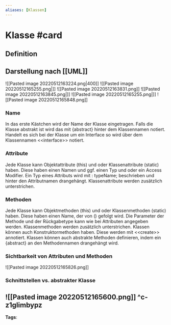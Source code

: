 ```yaml
---
aliases: [Klassen]
---
```


# Klasse #card
## Definition
## Darstellung nach [[UML]]
![[Pasted image 20220512163224.png|400]]
![[Pasted image 20220512165255.png|]]
![[Pasted image 20220512163831.png]]
![[Pasted image 20220512163845.png|]]
![[Pasted image 20220512165255.png|]]
![[Pasted image 20220512165848.png]]

### Name
In das erste Kästchen wird der Name der Klasse eingetragen. Falls die Klasse abstrakt ist wird das mit {abstract} hinter dem Klassennamen notiert. Handelt es sich bei der Klasse um ein Interface so wird über dem Klassennamen <\<interface>\> notiert.
### Attribute
Jede Klasse kann Objektattribute (this) und oder Klassenattribute (static) haben. Diese haben einen Namen und ggf. einen Typ und oder ein Access Modifier. Ein Typ eines Attributs wird mit : typeName; beschrieben und hinter den Attributnamen drangehängt. Klassenattribute werden zusätzlich unterstrichen.
### Methoden
Jede Klasse kann Objektmethoden (this) und oder Klassenmethoden (static) haben. Diese haben einen Name, der von () gefolgt wird. Die Parameter der Methode und der Rückgabetype kann wie bei Attributen angegeben werden. Klassenmethoden werden zusätzlich unterstrichen. Klassen können auch Konstruktormethoden haben. Diese werden mit <\<create\>> annotiert. Klassen können auch abstrakte Methoden definieren, indem ein {abstract} an den Methodennamen drangehängt wird.
### Sichtbarkeit von Attributen und Methoden
![[Pasted image 20220512165826.png]]
### Schnittstellen vs. abstrakter Klasse
![[Pasted image 20220512165600.png]]
^c-z1glimbypz
---
**Tags**: 